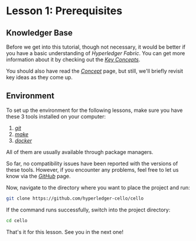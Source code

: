 # Lesson 1: Prerequisites

## Knowledger Base

Before we get into this tutorial, though not necessary, it would be better if you have a  basic understanding of *Hyperledger Fabric*. You can get more information about it by checking out the [*Key Concepts*](https://hyperledger-fabric.readthedocs.io/en/latest/key_concepts.html).

You should also have read the [*Concept*](../concepts.md) page, but still, we'll briefly revisit key ideas as they come up.

## Environment

To set up the environment for the following lessons, make sure you have these 3 tools installed on your computer:

1. [*git*](https://git-scm.com/downloads)
2. [*make*](https://www.gnu.org/software/make)
3. [*docker*](https://docs.docker.com/get-started/get-docker)

All of them are usually available through package managers.

So far, no compatibility issues have been reported with the versions of these tools. However, if you encounter any problems, feel free to let us know via the [*GitHub*](https://github.com/hyperledger-cello/cello) page.

Now, navigate to the directory where you want to place the project and run:
```bash
git clone https://github.com/hyperledger-cello/cello
```

If the command runs successfully, switch into the project directory:
```bash
cd cello
```

That's it for this lesson. See you in the next one!
